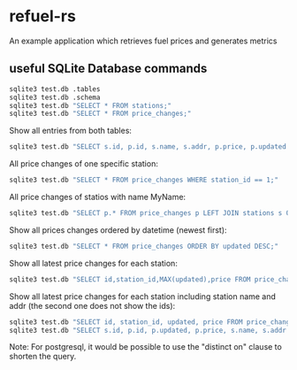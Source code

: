 # refuel-rs
An example application which retrieves fuel prices and generates metrics

## useful SQLite Database commands

```sh
sqlite3 test.db .tables
sqlite3 test.db .schema
sqlite3 test.db "SELECT * FROM stations;"
sqlite3 test.db "SELECT * FROM price_changes;"
```

Show all entries from both tables:

```sh
sqlite3 test.db "SELECT s.id, p.id, s.name, s.addr, p.price, p.updated FROM stations s INNER JOIN price_changes p ON p.station_id = s.id;"
```

All price changes of one specific station:

```sh
sqlite3 test.db "SELECT * FROM price_changes WHERE station_id == 1;"
```

All price changes of statios with name MyName:

```sh
sqlite3 test.db "SELECT p.* FROM price_changes p LEFT JOIN stations s ON p.station_id = s.id WHERE s.name == 'MyName';"
```

Show all prices changes ordered by datetime (newest first):

```sh
sqlite3 test.db "SELECT * FROM price_changes ORDER BY updated DESC;"
```

Show all latest price changes for each station:

```sh
sqlite3 test.db "SELECT id,station_id,MAX(updated),price FROM price_changes GROUP BY station_id ORDER BY updated DESC;"
```

Show all latest price changes for each station including station name and addr (the second one does not show the ids):

```sh
sqlite3 test.db "SELECT id, station_id, updated, price FROM price_changes p1 WHERE updated = (SELECT MAX(updated) FROM price_changes p2 WHERE p1.station_id = p2.station_id) ORDER BY station_id;"
sqlite3 test.db "SELECT s.id, p.id, p.updated, p.price, s.name, s.addr FROM stations s INNER JOIN price_changes p ON s.id = p.station_id WHERE updated = (SELECT MAX(updated) FROM price_changes p2 WHERE p.station_id = p2.station_id) ORDER BY station_id;"
```
Note: For postgresql, it would be possible to use the "distinct on" clause to shorten the query.
